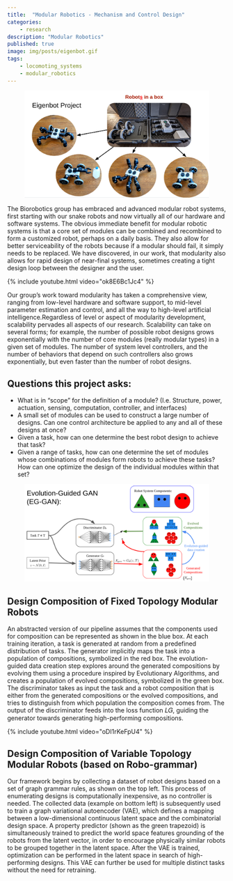 ```yaml
---
title:  "Modular Robotics - Mechanism and Control Design"
categories:
    - research
description: "Modular Robotics"
published: true
image: img/posts/eigenbot.gif
tags:
    - locomoting_systems
    - modular_robotics
---
```


<figure>
 <img src="img/posts/Eigenbot.png" alt="" />
</figure>

The Biorobotics group has embraced and advanced modular robot systems, first starting with our snake robots and now virtually all of our hardware and software systems. The obvious immediate benefit for modular robotic systems is that a core set of modules can be combined and recombined to form a customized robot, perhaps on a daily basis. They also allow for better serviceability of the robots because if a modular should fail, it simply needs to be replaced. We have discovered, in our work, that modularity also allows for rapid design of near-final systems, sometimes creating a tight design loop between the designer and the user. 

{% include youtube.html video="ok8E6Bc1Jc4" %}

Our group’s work toward modularity has taken a comprehensive view, ranging from low-level hardware and software support, to mid-level parameter estimation and control, and all the way to high-level artificial intelligence.Regardless of level or aspect of modularity development, scalability pervades all aspects of our research. Scalability can take on several forms; for example, the number of possible robot designs grows exponentially with the number of core modules (really modular types) in a given set of modules. The number of system level controllers, and the number of behaviors that depend on such controllers also grows exponentially, but even faster than the number of robot designs. 

## Questions this project asks: 
- What is in “scope” for the definition of a module? (I.e. Structure, power, actuation, sensing, computation, controller, and interfaces)
- A small set of modules can be used to construct a large number of designs. Can one control architecture be applied to any and all of these designs at once?
- Given a task, how can one determine the best robot design to achieve that task?
- Given a range of tasks, how can one determine the set of modules whose combinations of modules form robots to achieve these tasks? How can one optimize the design of the individual modules within that set?


<figure>
 <img src="img/posts/EGAN.png" alt="" />
</figure> 

## Design Composition of Fixed Topology Modular Robots

An abstracted version of our pipeline assumes that the components used for composition can be represented as shown in the blue box. At each training iteration, a task is generated at random from a predefined distribution of tasks. The generator implicitly maps the task into a population of compositions, symbolized in the red box. The evolution-guided data creation step explores around the generated compositions by evolving them using a procedure inspired by Evolutionary Algorithms, and creates a population of evolved compositions, symbolized in the green box. The discriminator takes as input the task and a robot composition that is either from the generated compositions or the evolved compositions, and tries to distinguish from which population the composition comes from. The output of the discriminator feeds into the loss function 𝐿𝐺, guiding the generator towards generating high-performing compositions.

{% include youtube.html video="oDI1rKeFpU4" %}

## Design Composition of Variable Topology Modular Robots (based on Robo-grammar)

Our framework begins by collecting a dataset of robot designs based on a set of graph grammar rules, as shown on the top left. This process of enumerating designs is computationally inexpensive, as no controller is needed. The collected data (example on bottom left) is subsequently used to train a graph variational autoencoder (VAE), which defines a mapping between a low-dimensional continuous latent space and the combinatorial design space. A property predictor (shown as the green trapezoid) is simultaneously trained to predict the world space features  grounding of the robots from the latent vector, in order to encourage physically similar robots to be grouped together in the latent space. After the VAE is trained, optimization can be performed in the latent space in search of high-performing designs. This VAE can further be used for multiple distinct tasks without the need for retraining.